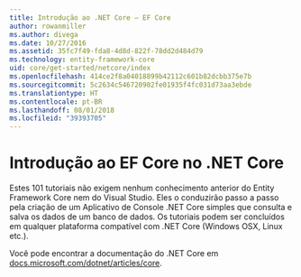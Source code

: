 ```yaml
---
title: Introdução ao .NET Core – EF Core
author: rowanmiller
ms.author: divega
ms.date: 10/27/2016
ms.assetid: 35fc7f49-fda8-4d8d-822f-78dd2d484d79
ms.technology: entity-framework-core
uid: core/get-started/netcore/index
ms.openlocfilehash: 414ce2f8a04018899b42112c601b82dcbb375e7b
ms.sourcegitcommit: 5c2634c546720902fe01935f4fc031d73aa3ebde
ms.translationtype: HT
ms.contentlocale: pt-BR
ms.lasthandoff: 08/01/2018
ms.locfileid: "39393705"
---
```

# <a name="getting-started-with-ef-core-on-net-core"></a>Introdução ao EF Core no .NET Core

Estes 101 tutoriais não exigem nenhum conhecimento anterior do Entity Framework Core nem do Visual Studio. Eles o conduzirão passo a passo pela criação de um Aplicativo de Console .NET Core simples que consulta e salva os dados de um banco de dados. Os tutoriais podem ser concluídos em qualquer plataforma compatível com .NET Core (Windows OSX, Linux etc.).

Você pode encontrar a documentação do .NET Core em [docs.microsoft.com/dotnet/articles/core](https://docs.microsoft.com/dotnet/articles/core/).
